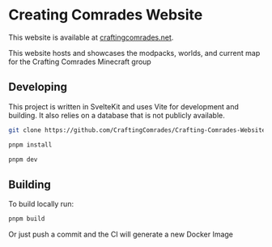 # Creating Comrades Website

This website is available at [craftingcomrades.net](https://craftingcomrades.net).

This website hosts and showcases the modpacks, worlds, and current map for the Crafting Comrades Minecraft group

## Developing

This project is written in SvelteKit and uses Vite for development and building. It also relies on a database that is not publicly available.

```bash
git clone https://github.com/CraftingComrades/Crafting-Comrades-Website

pnpm install

pnpm dev
```

## Building

To build locally run:

```bash
pnpm build
```

Or just push a commit and the CI will generate a new Docker Image
